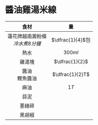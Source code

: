 <style>
article.markdown-section table {
    width: 100%;
}

article.markdown-section table hr {
    margin: revert;
    border: 1px dashed #ccc;
}
</style>

# 醬油雞湯米線

|                食材                 |        量        |
| :---------------------------------: | :--------------: |
| 蓮花牌越南澱粉條<br />*冷水煮8分鐘* | $\dfrac{1}{4}$包 |
|                熱水                 |     $300ml$      |
|               雞湯塊                |  $\dfrac{1}{2}$  |
|         醬油<br />鰹魚醬油          | $\dfrac{1}{2}T$  |
|                麻油                 |       $1T$       |
|                蒜泥                 |                  |
|               蔥綠碎                |                  |
|               黑胡椒                |                  |
